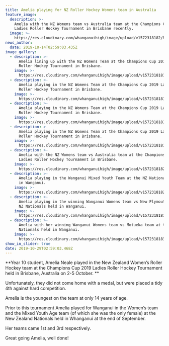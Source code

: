 ```yaml
---
title: Amelia playing for NZ Roller Hockey Womens team in Australia
feature_image:
  description: >-
    Amelia with the NZ Womens team vs Australia team at the Champions Cup 2019
    Ladies Roller Hockey Tournament in Brisbane recently.
  image: >-
    https://res.cloudinary.com/whanganuihigh/image/upload/v1572318182/News/Roller%20Hockey%20Amelia%20Neale/Roller-Hockey-Amelia-NZ-Womens-team-vs-Australia-2.10.jpg
news_author:
  date: 2019-10-14T02:59:03.435Z
image_gallery:
  - description: >-
      Amelia lining up with the NZ Womens Team at the Champions Cup 2019 Ladies
      Roller Hockey Tournament in Brisbane.
    image: >-
      https://res.cloudinary.com/whanganuihigh/image/upload/v1572318181/News/Roller%20Hockey%20Amelia%20Neale/st_game_Brisbane.jpg
  - description: >-
      Amelia playing in the NZ Womens Team at the Champions Cup 2019 Ladies
      Roller Hockey Tournament in Brisbane.
    image: >-
      https://res.cloudinary.com/whanganuihigh/image/upload/v1572318181/News/Roller%20Hockey%20Amelia%20Neale/1st_game.jpg
  - description: >-
      Amelia playing in the NZ Womens Team at the Champions Cup 2019 Ladies
      Roller Hockey Tournament in Brisbane.
    image: >-
      https://res.cloudinary.com/whanganuihigh/image/upload/v1572318181/News/Roller%20Hockey%20Amelia%20Neale/FB_IMG_1570988770278.jpg
  - description: >-
      Amelia playing in the NZ Womens Team at the Champions Cup 2019 Ladies
      Roller Hockey Tournament in Brisbane.
    image: >-
      https://res.cloudinary.com/whanganuihigh/image/upload/v1572318181/News/Roller%20Hockey%20Amelia%20Neale/FB_IMG_1571289167052.jpg
  - description: >-
      Amelia with the NZ Womens team vs Australia team at the Champions Cup 2019
      Ladies Roller Hockey Tournament in Brisbane.
    image: >-
      https://res.cloudinary.com/whanganuihigh/image/upload/v1572318182/News/Roller%20Hockey%20Amelia%20Neale/Roller-Hockey-Amelia-NZ-Womens-team-vs-Australia-2.10.jpg
  - description: >-
      Amelia playing in the Wanganui Mixed Youth Team at the NZ Nationals held
      in Wanganui.
    image: >-
      https://res.cloudinary.com/whanganuihigh/image/upload/v1572318182/News/Roller%20Hockey%20Amelia%20Neale/NZ_National_in_WU.NZ_mixed_youth_team.jpg
  - description: >-
      Amelia playing in the winning Wanganui Womens team vs New Plymouth at the
      NZ Nationals held in Wanganui.
    image: >-
      https://res.cloudinary.com/whanganuihigh/image/upload/v1572318181/News/Roller%20Hockey%20Amelia%20Neale/NZ_National_in_WU_Ladies_team_playing_against_New_Plymouth.jpg
  - description: >-
      Amelia with her winning Wanganui Womens team vs Motueka team at the NZ
      Nationals held in Wanganui.
    image: >-
      https://res.cloudinary.com/whanganuihigh/image/upload/v1572318183/News/Roller%20Hockey%20Amelia%20Neale/NZ_Nationals_in._WU_Ladies_team_with_Motueka_ladies_team.jpg
show_in_slider: true
date: 2019-10-29T02:59:03.468Z
---
```

**Year 10 student, Amelia Neale played in the New Zealand Women’s Roller Hockey team at the Champions Cup 2019 Ladies Roller Hockey Tournament held in Brisbane, Australia on 2-5 October.**

Unfortunately, they did not come home with a medal, but were placed a tidy 4th against hard competition.

Amelia is the youngest on the team at only 14 years of age.

Prior to this tournament Amelia played for Wanganui in the Women’s team and the Mixed Youth Age team (of which she was the only female) at the New Zealand Nationals held in Whanganui at the end of September.

Her teams came 1st and 3rd respectively.

Great going Amelia, well done!
